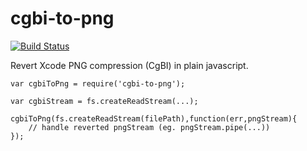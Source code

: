 # cgbi-to-png

[![Build Status](https://travis-ci.org/jakubknejzlik/cgbi-to-png.svg?branch=master)](https://travis-ci.org/jakubknejzlik/cgbi-to-png)

Revert Xcode PNG compression (CgBI) in plain javascript.


```
var cgbiToPng = require('cgbi-to-png');

var cgbiStream = fs.createReadStream(...);

cgbiToPng(fs.createReadStream(filePath),function(err,pngStream){
    // handle reverted pngStream (eg. pngStream.pipe(...))
});

```
